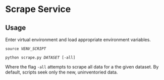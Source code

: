 # Scrape Service

## Usage

Enter virtual environment and load appropriate environment variables.

<pre><code>source <i>VENV_SCRIPT</i>
</code></pre>

<pre><code>python scrape.py <i>DATASET</i> [-all]
</code></pre>

Where the flag `-all` attempts to scrape all data for a the given dataset. By default, scripts seek only the new, uninventoried data.
